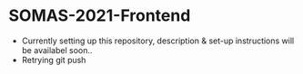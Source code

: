 # SOMAS-2021-Frontend
- Currently setting up this repository, description & set-up instructions will be availabel soon..
- Retrying git push 